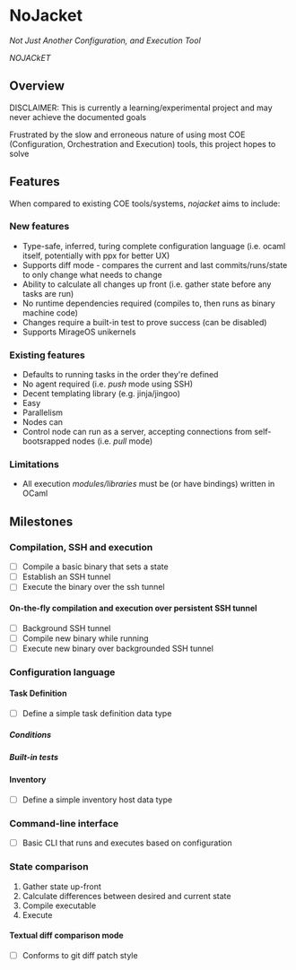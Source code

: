 NoJacket
==================================================

_Not Just Another Configuration, and Execution Tool_

_NOJACkET_


Overview
-----------------------------

DISCLAIMER: This is currently a learning/experimental project and may never achieve the documented goals

Frustrated by the slow and erroneous nature of using most COE (Configuration, Orchestration and Execution) tools, this project hopes to solve 

Features
-----------------------------

When compared to existing COE tools/systems, _nojacket_ aims to include:

### New features
- Type-safe, inferred, turing complete configuration language (i.e. ocaml itself, potentially with ppx for better UX)
- Supports diff mode - compares the current and last commits/runs/state to only change what needs to change
- Ability to calculate all changes up front (i.e. gather state before any tasks are run)
- No runtime dependencies required (compiles to, then runs as binary machine code)
- Changes require a built-in test to prove success (can be disabled)
- Supports MirageOS unikernels

### Existing features
- Defaults to running tasks in the order they're defined
- No agent required (i.e. *push* mode using SSH)
- Decent templating library (e.g. jinja/jingoo)
- Easy 
- Parallelism
- Nodes can 
- Control node can run as a server, accepting connections from self-bootsrapped nodes (i.e. *pull* mode)

### Limitations
- All execution *modules/libraries* must be (or have bindings) written in OCaml

Milestones
-----------------------------

### Compilation, SSH and execution

- [ ] Compile a basic binary that sets a state
- [ ] Establish an SSH tunnel
- [ ] Execute the binary over the ssh tunnel

#### On-the-fly compilation and execution over persistent SSH tunnel

- [ ] Background SSH tunnel
- [ ] Compile new binary while running
- [ ] Execute new binary over backgrounded SSH tunnel

### Configuration language

#### Task Definition

- [ ] Define a simple task definition data type

##### Conditions
##### Built-in tests

#### Inventory

- [ ] Define a simple inventory host data type

### Command-line interface

- [ ] Basic CLI that runs and executes based on configuration

### State comparison

1. Gather state up-front
2. Calculate differences between desired and current state
3. Compile executable
4. Execute

#### Textual diff comparison mode

- [ ] Conforms to git diff patch style
